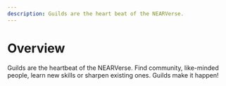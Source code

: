 ```yaml
---
description: Guilds are the heart beat of the NEARVerse.
---
```


# Overview

Guilds are the heartbeat of the NEARVerse. Find community, like-minded people, learn new skills or sharpen existing ones. Guilds make it happen!

